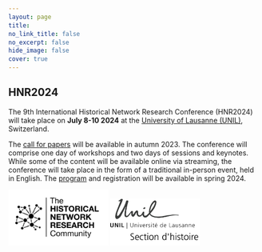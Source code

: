 ```yaml
---
layout: page
title: 
no_link_title: false 
no_excerpt: false 
hide_image: false
cover: true
---
```


## HNR2024

The 9th International Historical Network Research Conference (HNR2024) will take place on **July 8-10 2024** at the [University of Lausanne (UNIL)](https://www.unil.ch/central/en/home.html), Switzerland.

The [call for papers](/lausanne/cfp) will be available in autumn 2023. The conference will comprise one day of workshops and two days of sessions and keynotes. While some of the content will be available online via streaming, the conference will take place in the form of a traditional in-person event, held in English. The [program](/lausanne/program) and registration will be available in spring 2024.

<img src="img/hnr_logo_vector.png" width="200">   <img src="img/unil_hist.png" width="180">
